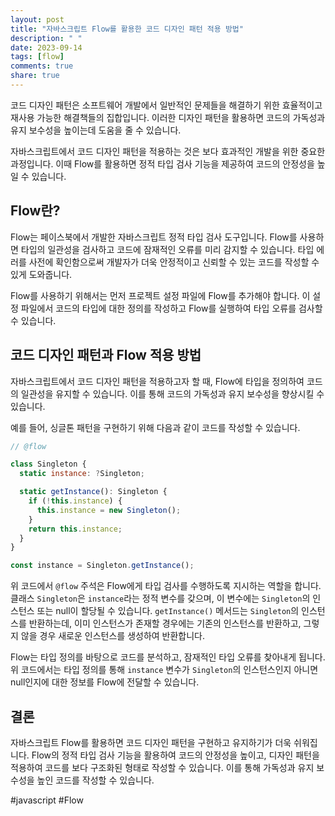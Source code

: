 ```yaml
---
layout: post
title: "자바스크립트 Flow를 활용한 코드 디자인 패턴 적용 방법"
description: " "
date: 2023-09-14
tags: [flow]
comments: true
share: true
---
```


코드 디자인 패턴은 소프트웨어 개발에서 일반적인 문제들을 해결하기 위한 효율적이고 재사용 가능한 해결책들의 집합입니다. 이러한 디자인 패턴을 활용하면 코드의 가독성과 유지 보수성을 높이는데 도움을 줄 수 있습니다.

자바스크립트에서 코드 디자인 패턴을 적용하는 것은 보다 효과적인 개발을 위한 중요한 과정입니다. 이때 Flow를 활용하면 정적 타입 검사 기능을 제공하여 코드의 안정성을 높일 수 있습니다.

## Flow란?

Flow는 페이스북에서 개발한 자바스크립트 정적 타입 검사 도구입니다. Flow를 사용하면 타입의 일관성을 검사하고 코드에 잠재적인 오류를 미리 감지할 수 있습니다. 타입 에러를 사전에 확인함으로써 개발자가 더욱 안정적이고 신뢰할 수 있는 코드를 작성할 수 있게 도와줍니다.

Flow를 사용하기 위해서는 먼저 프로젝트 설정 파일에 Flow를 추가해야 합니다. 이 설정 파일에서 코드의 타입에 대한 정의를 작성하고 Flow를 실행하여 타입 오류를 검사할 수 있습니다.

## 코드 디자인 패턴과 Flow 적용 방법

자바스크립트에서 코드 디자인 패턴을 적용하고자 할 때, Flow에 타입을 정의하여 코드의 일관성을 유지할 수 있습니다. 이를 통해 코드의 가독성과 유지 보수성을 향상시킬 수 있습니다.

예를 들어, 싱글톤 패턴을 구현하기 위해 다음과 같이 코드를 작성할 수 있습니다.

```javascript
// @flow

class Singleton {
  static instance: ?Singleton;

  static getInstance(): Singleton {
    if (!this.instance) {
      this.instance = new Singleton();
    }
    return this.instance;
  }
}

const instance = Singleton.getInstance();
```

위 코드에서 `@flow` 주석은 Flow에게 타입 검사를 수행하도록 지시하는 역할을 합니다. 클래스 `Singleton`은 `instance`라는 정적 변수를 갖으며, 이 변수에는 `Singleton`의 인스턴스 또는 null이 할당될 수 있습니다. `getInstance()` 메서드는 `Singleton`의 인스턴스를 반환하는데, 이미 인스턴스가 존재할 경우에는 기존의 인스턴스를 반환하고, 그렇지 않을 경우 새로운 인스턴스를 생성하여 반환합니다.

Flow는 타입 정의를 바탕으로 코드를 분석하고, 잠재적인 타입 오류를 찾아내게 됩니다. 위 코드에서는 타입 정의를 통해 `instance` 변수가 `Singleton`의 인스턴스인지 아니면 null인지에 대한 정보를 Flow에 전달할 수 있습니다.

## 결론

자바스크립트 Flow를 활용하면 코드 디자인 패턴을 구현하고 유지하기가 더욱 쉬워집니다. Flow의 정적 타입 검사 기능을 활용하여 코드의 안정성을 높이고, 디자인 패턴을 적용하여 코드를 보다 구조화된 형태로 작성할 수 있습니다. 이를 통해 가독성과 유지 보수성을 높인 코드를 작성할 수 있습니다.

#javascript #Flow